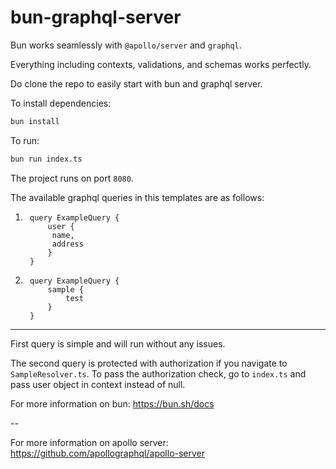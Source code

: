 # bun-graphql-server

Bun works seamlessly with `@apollo/server` and `graphql`.  

Everything including contexts, validations, and schemas works perfectly. 

Do clone the repo to easily start with bun and graphql server.

To install dependencies:

```bash
bun install
```

To run:

```bash
bun run index.ts
```

The project runs on port `8080`.

The available graphql queries in this templates are as follows: 

1. ```
    query ExampleQuery {
        user {
         name,
         address
        }
    }

    ```

2. ```
    query ExampleQuery {
        sample {
            test
        }
    }

    ```


-------

First query is simple and will run without any issues.

The second query is protected with authorization if you navigate to `SampleResolver.ts`. To pass the authorization check, go to `index.ts` and pass user object in context instead of null.


For more information on bun: 
https://bun.sh/docs

--

For more information on apollo server: 
https://github.com/apollographql/apollo-server

